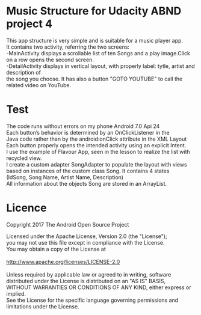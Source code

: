 
# Music Structure for Udacity ABND project 4<br>
This app structure is very simple and is suitable for a music player app.<br>
It contains two activity, referring the two screens:<br>
-MainActivity displays a scrollable list of ten Songs and a play image.Click on a row opens the second screen.<br>
-DetailActivity displays in vertical layout, with properly label: tytle, artist and description of<br>
the song you choose. It has also a button "GOTO YOUTUBE" to call the related video on YouTube.<br>
# Test
The code runs without errors on my phone Android 7.0 Api 24<br>
Each button’s behavior is determined by an OnClickListener in the<br>
Java code rather than by the android:onClick attribute in the XML Layout<br>
Each button properly opens the intended activity using an explicit Intent.<br>
I use the example of Flavour App, seen in the lesson to realize the list with recycled view.<br>
I create a custom adapter SongAdapter to populate the layout with views <br>
based on instances of the custom class Song. It contains 4 states <br>
(IdSong, Song Name, Artist Name, Description)<br>
All information about the objects Song are stored in an ArrayList.<br>
# Licence
Copyright 2017 The Android Open Source Project <br>
 
  Licensed under the Apache License, Version 2.0 (the "License"); <br>
  you may not use this file except in compliance with the License.<br>
  You may obtain a copy of the License at<br>
 <br>
      http://www.apache.org/licenses/LICENSE-2.0 <br>
 <br>
  Unless required by applicable law or agreed to in writing, software<br>
  distributed under the License is distributed on an "AS IS" BASIS,<br>
  WITHOUT WARRANTIES OR CONDITIONS OF ANY KIND, either express or implied.<br>
  See the License for the specific language governing permissions and<br>
  limitations under the License.<br>
